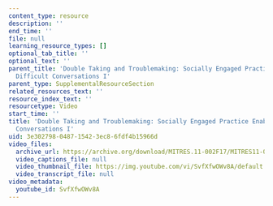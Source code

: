 ```yaml
---
content_type: resource
description: ''
end_time: ''
file: null
learning_resource_types: []
optional_tab_title: ''
optional_text: ''
parent_title: 'Double Taking and Troublemaking: Socially Engaged Practice Enabling
  Difficult Conversations I'
parent_type: SupplementalResourceSection
related_resources_text: ''
resource_index_text: ''
resourcetype: Video
start_time: ''
title: 'Double Taking and Troublemaking: Socially Engaged Practice Enabling Difficult
  Conversations I'
uid: 3e302798-0487-1542-3ec8-6fdf4b15966d
video_files:
  archive_url: https://archive.org/download/MITRES.11-002F17/MITRES11-002F17_Video_04_300k.mp4
  video_captions_file: null
  video_thumbnail_file: https://img.youtube.com/vi/SvfXfwOWv8A/default.jpg
  video_transcript_file: null
video_metadata:
  youtube_id: SvfXfwOWv8A
---
```

